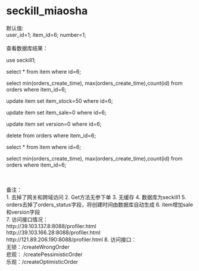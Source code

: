 # seckill_miaosha
默认值:
<br>
user_id=1;
item_id=6;
number=1;
<br>
<br>
查看数据库结果：
<br>


use seckill1;

select * from item where id=6;

select min(orders_create_time), max(orders_create_time),count(id) from orders where item_id=6;

update item set item_stock=50 where id=6;

update item set item_sale=0 where id=6;

update item set version=0 where id=6;

delete from orders where item_id=6;

select * from item where id=6;

select min(orders_create_time), max(orders_create_time),count(id) from orders where item_id=6;


<br>
<br>
备注：
<br>
1. 去掉了网关和跨域访问
2. Get方法无参下单
3. 无缓存
4. 数据库为seckill1
5. orders去掉了orders_status字段，将创建时间由数据库自动生成
6. item增加sale和version字段
<br>
7. 访问接口情况：
<br>
 http://39.103.137.8:8088/profiler.html
 <br>
 http://39.103.166.28:8088/profiler.html
 <br>
 http://121.89.206.190:8088/profiler.html
 8. 访问接口：
 <br>
 无锁：/createWrongOrder
 <br>
 悲观： /createPessimisticOrder
 <br>
  乐观：/createOptimisticOrder


